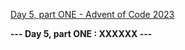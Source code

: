 [Day 5, part ONE - Advent of Code 2023](https://adventofcode.com/2023/day/5)

**--- Day 5, part ONE : XXXXXX ---**

